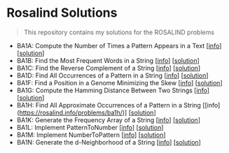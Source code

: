 # Rosalind Solutions

> This repository contains my solutions for the ROSALIND problems
* BA1A: Compute the Number of Times a Pattern Appears in a Text [[info](http://rosalind.info/problems/ba1a/)] [[solution](https://github.com/raulminan/rosalind_solutions/blob/main/exercises/BA1A.py)]
* BA1B: Find the Most Frequent Words in a String [[info](http://rosalind.info/problems/ba1b/)] [[solution](https://github.com/raulminan/rosalind_solutions/blob/main/exercises/BA1B.py)]
* BA1C: Find the Reverse Complement of a String [[info](http://rosalind.info/problems/ba1c/)] [[solution](https://github.com/raulminan/rosalind_solutions/blob/main/exercises/BA1C.py)]
* BA1D: Find All Occurrences of a Pattern in a String [[info](http://rosalind.info/problems/ba1d/)] [[solution](https://github.com/raulminan/rosalind_solutions/blob/main/exercises/BA1D.py)]
* BA1F: Find a Position in a Genome Minimizing the Skew [[info](https://rosalind.info/problems/ba1f/)] [[solution](https://github.com/raulminan/rosalind_solutions/blob/main/exercises/BA1F.py)]
* BA1G: Compute the Hamming Distance Between Two Strings [[info](https://rosalind.info/problems/ba1g/)] [[solution](https://github.com/raulminan/rosalind_solutions/blob/main/exercises/BA1G.py)]
* BA1H: Find All Approximate Occurrences of a Pattern in a String [[info] (https://rosalind.info/problems/ba1h/)] [[solution](https://github.com/raulminan/rosalind_solutions/blob/main/exercises/BA1H.py)]
* BA1K: Generate the Frequency Array of a String [[info](http://rosalind.info/problems/ba1k/)] [[solution](https://github.com/raulminan/rosalind_solutions/blob/main/exercises/BA1K.py)]
* BA1L: Implement PatternToNumber [[info](http://rosalind.info/problems/ba1l/)] [[solution](https://github.com/raulminan/rosalind_solutions/blob/main/exercises/BA1L.py)]
* BA1M: Implement NumberToPattern [[info](http://rosalind.info/problems/ba1m/)] [[solution](https://github.com/raulminan/rosalind_solutions/blob/main/exercises/BA1M.py)]
* BA1N: Generate the d-Neighborhood of a String [[info](https://rosalind.info/problems/ba1n/)] [[solution](https://github.com/raulminan/rosalind_solutions/blob/main/exercises/BA1N.py)]